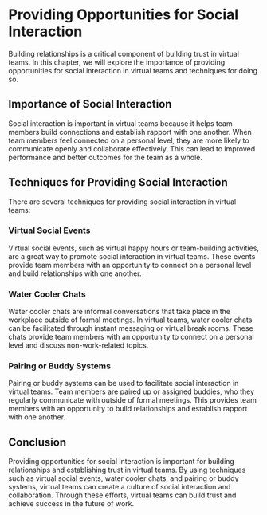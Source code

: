 # Providing Opportunities for Social Interaction

Building relationships is a critical component of building trust in virtual teams. In this chapter, we will explore the importance of providing opportunities for social interaction in virtual teams and techniques for doing so.

Importance of Social Interaction
--------------------------------

Social interaction is important in virtual teams because it helps team members build connections and establish rapport with one another. When team members feel connected on a personal level, they are more likely to communicate openly and collaborate effectively. This can lead to improved performance and better outcomes for the team as a whole.

Techniques for Providing Social Interaction
-------------------------------------------

There are several techniques for providing social interaction in virtual teams:

### Virtual Social Events

Virtual social events, such as virtual happy hours or team-building activities, are a great way to promote social interaction in virtual teams. These events provide team members with an opportunity to connect on a personal level and build relationships with one another.

### Water Cooler Chats

Water cooler chats are informal conversations that take place in the workplace outside of formal meetings. In virtual teams, water cooler chats can be facilitated through instant messaging or virtual break rooms. These chats provide team members with an opportunity to connect on a personal level and discuss non-work-related topics.

### Pairing or Buddy Systems

Pairing or buddy systems can be used to facilitate social interaction in virtual teams. Team members are paired up or assigned buddies, who they regularly communicate with outside of formal meetings. This provides team members with an opportunity to build relationships and establish rapport with one another.

Conclusion
----------

Providing opportunities for social interaction is important for building relationships and establishing trust in virtual teams. By using techniques such as virtual social events, water cooler chats, and pairing or buddy systems, virtual teams can create a culture of social interaction and collaboration. Through these efforts, virtual teams can build trust and achieve success in the future of work.
